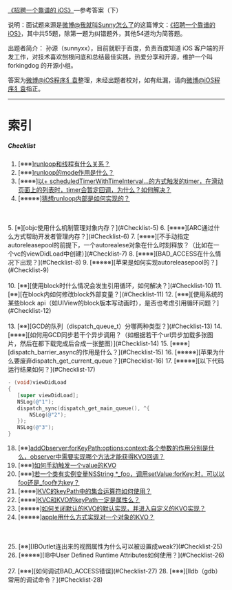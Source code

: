 
[《招聘一个靠谱的 iOS》](http://blog.sunnyxx.com/2015/07/04/ios-interview/)—参考答案（下）


说明：面试题来源是[微博@我就叫Sunny怎么了](http://weibo.com/u/1364395395)的这篇博文：[《招聘一个靠谱的 iOS》](http://blog.sunnyxx.com/2015/07/04/ios-interview/)，其中共55题，除第一题为纠错题外，其他54道均为简答题。

出题者简介： 孙源（sunnyxx），目前就职于百度，负责百度知道 iOS 客户端的开发工作，对技术喜欢刨根问底和总结最佳实践，热爱分享和开源，维护一个叫 forkingdog 的开源小组。

答案为[微博@iOS程序犭袁](http://weibo.com/luohanchenyilong/)整理，未经出题者校对，如有纰漏，请向[微博@iOS程序犭袁](http://weibo.com/luohanchenyilong/)指正。

----------

# 索引

##### Checklist
1. [※※※][runloop和线程有什么关系？](#Checklist-1)
2. [※※※][runloop的mode作用是什么？](#Checklist-2)
3. [※※※※][以+ scheduledTimerWithTimeInterval...的方式触发的timer，在滑动页面上的列表时，timer会暂定回调，为什么？如何解决？](#Checklist-3)
4. [※※※※※][猜想runloop内部是如何实现的？](#Checklist-4)
</br>
</br>
5. [※][objc使用什么机制管理对象内存？](#Checklist-5)
6. [※※※※][ARC通过什么方式帮助开发者管理内存？](#Checklist-6)
7. [※※※※][不手动指定autoreleasepool的前提下，一个autorealese对象在什么时刻释放？（比如在一个vc的viewDidLoad中创建）](#Checklist-7)
8. [※※※※][BAD_ACCESS在什么情况下出现？](#Checklist-8)
9. [※※※※※][苹果是如何实现autoreleasepool的？](#Checklist-9)
</br>
</br>
10. [※※][使用block时什么情况会发生引用循环，如何解决？](#Checklist-10)
11. [※※][在block内如何修改block外部变量？](#Checklist-11)
12. [※※※][使用系统的某些block api（如UIView的block版本写动画时），是否也考虑引用循环问题？](#Checklist-12)
</br>
</br>
13. [※※][GCD的队列（dispatch_queue_t）分哪两种类型？](#Checklist-13)
14. [※※※※][如何用GCD同步若干个异步调用？（如根据若干个url异步加载多张图片，然后在都下载完成后合成一张整图）](#Checklist-14)
15. [※※※※][dispatch_barrier_async的作用是什么？](#Checklist-15)
16. [※※※※※][苹果为什么要废弃dispatch_get_current_queue？](#Checklist-16)
17. [※※※※※][以下代码运行结果如何？](#Checklist-17)

 ```Objective-C
- (void)viewDidLoad
{
    [super viewDidLoad];
    NSLog(@"1");
    dispatch_sync(dispatch_get_main_queue(), ^{
        NSLog(@"2");
    });
    NSLog(@"3");
}
 ```
 
18. [※※][addObserver:forKeyPath:options:context:各个参数的作用分别是什么，observer中需要实现哪个方法才能获得KVO回调？](#Checklist-18)
19. [※※※][如何手动触发一个value的KVO](#Checklist-19)
20. [※※※][若一个类有实例变量NSString *_foo，调用setValue:forKey:时，可以以foo还是_foo作为key？](#Checklist-20)
21. [※※※※][KVC的keyPath中的集合运算符如何使用？](#Checklist-21)
22. [※※※※][KVC和KVO的keyPath一定是属性么？](#Checklist-22)
23. [※※※※※][如何关闭默认的KVO的默认实现，并进入自定义的KVO实现？](#Checklist-23)
24. [※※※※※][apple用什么方式实现对一个对象的KVO？](#Checklist-24)
</br>
</br>
25. [※※][IBOutlet连出来的视图属性为什么可以被设置成weak?](#Checklist-25)
26. [※※※※※][IB中User Defined Runtime Attributes如何使用？](#Checklist-26)
</br>
</br>
27. [※※※][如何调试BAD_ACCESS错误](#Checklist-27)
28. [※※※][lldb（gdb）常用的调试命令？](#Checklist-28)

